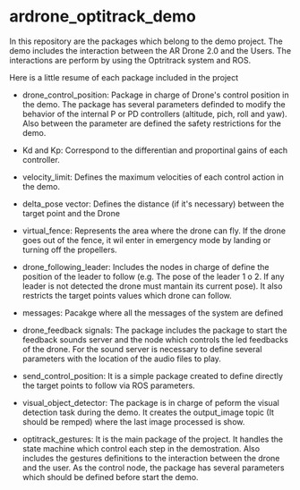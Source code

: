 # ardrone_optitrack_demo

In this repository are the packages which belong to the demo project.
The demo includes the interaction between the AR Drone 2.0 and the Users. The interactions are perform by using the Optritrack system and ROS. 

Here is a little resume of each package included in the project

* drone_control_position:
Package in charge of Drone's control position in the demo. The package has several parameters  definded to modify the behavior of the internal P or PD controllers (altitude, pich, roll and yaw). Also between the parameter are defined the safety restrictions for the demo. 

 * Kd and Kp: Correspond to the differentian and proportinal gains of each controller.
 * velocity_limit: Defines the maximum velocities of each control action in the demo.
 * delta_pose vector: Defines the distance (if it's necessary) between the target point and the Drone
 * virtual_fence: Represents the area where the drone can fly. If the drone goes out of the fence, it wil enter in emergency mode by landing or turning off the propellers.

* drone_following_leader:
Includes the nodes in charge of define the position of the leader to follow (e.g. The pose of the leader 1 o 2. If any leader is not detected the drone must mantain its current pose). It also restricts the target points values which drone can follow. 

* messages:
Pacakge where all the messages of the system are defined

* drone_feedback signals:
The package includes the package to start the feedback sounds server and the node which controls the led feedbacks of the drone. For the sound server is necessary to define several parameters with the location of the audio files to play.

* send_control_position:
It is a simple package created to define directly the target points to follow via ROS parameters.

* visual_object_detector:
The package is in charge of peform the visual detection task during the demo. It creates the output_image topic (It should be remped) where the last image processed is show.

* optitrack_gestures:
It is the main package of the project. It handles the state machine which control each step in the demostration. Also includes the gestures definitions to the interaction between the drone and the user. As the control node, the package has several parameters which should be defined before start the demo.

